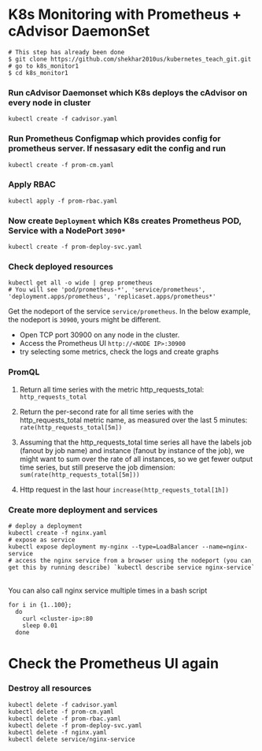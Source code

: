 # K8s Monitoring with Prometheus + cAdvisor DaemonSet

```
# This step has already been done
$ git clone https://github.com/shekhar2010us/kubernetes_teach_git.git
# go to k8s_monitor1
$ cd k8s_monitor1
```

### Run cAdvisor Daemonset which K8s deploys the cAdvisor on every node in cluster
```
kubectl create -f cadvisor.yaml
```

### Run Prometheus Configmap which provides config for prometheus server. If nessasary edit the config and run
```
kubectl create -f prom-cm.yaml
```

### Apply RBAC
```
kubectl apply -f prom-rbac.yaml
```

### Now create `Deployment` which K8s creates Prometheus POD, Service with a NodePort `3090*`
```
kubectl create -f prom-deploy-svc.yaml
```

### Check deployed resources
```
kubectl get all -o wide | grep prometheus
# You will see 'pod/prometheus-*', 'service/prometheus', 'deployment.apps/prometheus', 'replicaset.apps/prometheus*'
```
Get the nodeport of the service `service/prometheus`.
In the below example, the nodeport is `30900`, yours might be different.


* Open TCP port 30900 on any node in the cluster.
* Access the Prometheus UI `http://<NODE IP>:30900`
* try selecting some metrics, check the logs and create graphs

### PromQL
1. Return all time series with the metric http_requests_total:
`http_requests_total`

2. Return the per-second rate for all time series with the http_requests_total metric name, as measured over the last 5 minutes:
`rate(http_requests_total[5m])`

3. Assuming that the http_requests_total time series all have the labels job (fanout by job name) and instance (fanout by instance of the job), we might want to sum over the rate of all instances, so we get fewer output time series, but still preserve the job dimension:
`sum(rate(http_requests_total[5m]))`

4. Http request in the last hour
`increase(http_requests_total[1h])`


### Create more deployment and services
```
# deploy a deployment
kubectl create -f nginx.yaml
# expose as service
kubectl expose deployment my-nginx --type=LoadBalancer --name=nginx-service
# access the nginx service from a browser using the nodeport (you can get this by running describe) `kubectl describe service nginx-service`
```

<br>You can also call nginx service multiple times in a bash script
```
for i in {1..100};
  do
    curl <cluster-ip>:80
    sleep 0.01
  done
```

# Check the Prometheus UI again

### Destroy all resources
```
kubectl delete -f cadvisor.yaml
kubectl delete -f prom-cm.yaml
kubectl delete -f prom-rbac.yaml
kubectl delete -f prom-deploy-svc.yaml
kubectl delete -f nginx.yaml
kubectl delete service/nginx-service
```



